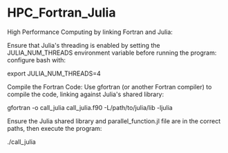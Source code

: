 # HPC_Fortran_Julia
High Performance Computing by linking Fortran and Julia:




Ensure that Julia's threading is enabled by setting the JULIA_NUM_THREADS environment variable before running the program:
configure bash with:

export JULIA_NUM_THREADS=4


Compile the Fortran Code:
Use gfortran (or another Fortran compiler) to compile the code, linking against Julia's shared library:

gfortran -o call_julia call_julia.f90 -L/path/to/julia/lib -ljulia


Ensure the Julia shared library and parallel_function.jl file are in the correct paths, then execute the program:

./call_julia

